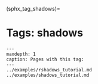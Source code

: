 (sphx_tag_shadows)=
# Tags: shadows

```{toctree}
---
maxdepth: 1
caption: Pages with this tag: 
---
../examples/rshadows_tutorial.md
../examples/shadows_tutorial.md
```
